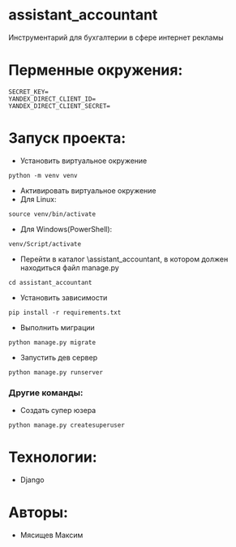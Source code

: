 # assistant_accountant
Инструментарий для бухгалтерии в сфере интернет рекламы

# Перменные окружения:
```
SECRET_KEY=
YANDEX_DIRECT_CLIENT_ID=
YANDEX_DIRECT_CLIENT_SECRET=
```

# Запуск проекта:
- Установить виртуальное окружение
```
python -m venv venv
```
- Активировать виртуальное окружение
- Для Linux:
```
source venv/bin/activate
```
- Для Windows(PowerShell):
```
venv/Script/activate
```
- Перейти в каталог \assistant_accountant, в котором должен находиться файл manage.py
```
cd assistant_accountant
```
- Установить зависимости
```
pip install -r requirements.txt
```
- Выполнить миграции
```
python manage.py migrate
```
- Запустить дев сервер
```
python manage.py runserver
```

### Другие команды:
- Создать супер юзера
```
python manage.py createsuperuser
```

# Технологии:

 - Django

# Авторы:

- Мясищев Максим